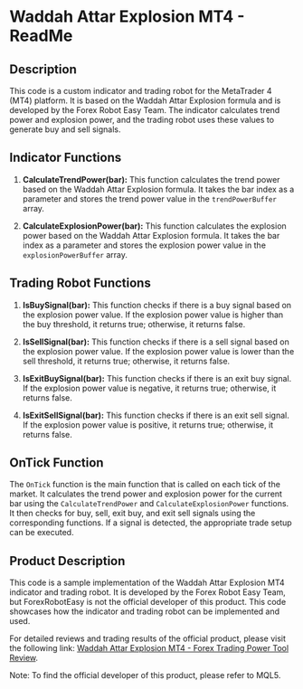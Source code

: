 # Waddah Attar Explosion MT4 - ReadMe

## Description
This code is a custom indicator and trading robot for the MetaTrader 4 (MT4) platform. It is based on the Waddah Attar Explosion formula and is developed by the Forex Robot Easy Team. The indicator calculates trend power and explosion power, and the trading robot uses these values to generate buy and sell signals.

## Indicator Functions
1. **CalculateTrendPower(bar):** This function calculates the trend power based on the Waddah Attar Explosion formula. It takes the bar index as a parameter and stores the trend power value in the `trendPowerBuffer` array.

2. **CalculateExplosionPower(bar):** This function calculates the explosion power based on the Waddah Attar Explosion formula. It takes the bar index as a parameter and stores the explosion power value in the `explosionPowerBuffer` array.

## Trading Robot Functions
1. **IsBuySignal(bar):** This function checks if there is a buy signal based on the explosion power value. If the explosion power value is higher than the buy threshold, it returns true; otherwise, it returns false.

2. **IsSellSignal(bar):** This function checks if there is a sell signal based on the explosion power value. If the explosion power value is lower than the sell threshold, it returns true; otherwise, it returns false.

3. **IsExitBuySignal(bar):** This function checks if there is an exit buy signal. If the explosion power value is negative, it returns true; otherwise, it returns false.

4. **IsExitSellSignal(bar):** This function checks if there is an exit sell signal. If the explosion power value is positive, it returns true; otherwise, it returns false.

## OnTick Function
The `OnTick` function is the main function that is called on each tick of the market. It calculates the trend power and explosion power for the current bar using the `CalculateTrendPower` and `CalculateExplosionPower` functions. It then checks for buy, sell, exit buy, and exit sell signals using the corresponding functions. If a signal is detected, the appropriate trade setup can be executed.

## Product Description
This code is a sample implementation of the Waddah Attar Explosion MT4 indicator and trading robot. It is developed by the Forex Robot Easy Team, but ForexRobotEasy is not the official developer of this product. This code showcases how the indicator and trading robot can be implemented and used.

For detailed reviews and trading results of the official product, please visit the following link: [Waddah Attar Explosion MT4 - Forex Trading Power Tool Review](https://forexroboteasy.com/forex-robot-review/waddah-attar-explosion-mt4-forex-trading-power-tool-review/).

Note: To find the official developer of this product, please refer to MQL5.
